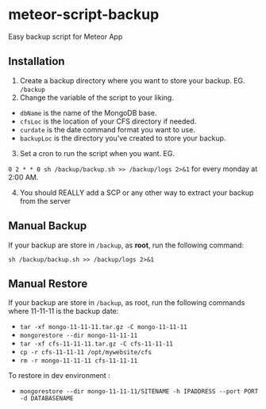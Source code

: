 # meteor-script-backup
Easy backup script for Meteor App

## Installation

1. Create a backup directory where you want to store your backup. EG. `/backup`
2. Change the variable of the script to your liking.
  - `dbName` is the name of the MongoDB base.
  - `cfsLoc` is the location of your CFS directory if needed.
  - `curdate` is the date command format you want to use.
  - `backupLoc` is the directory you've created to store your backup.
3. Set a cron to run the script when you want. EG.

`0 2 * * 0 sh /backup/backup.sh >> /backup/logs 2>&1` for every monday at 2:00 AM.

4. You should REALLY add a SCP or any other way to extract your backup from the server

## Manual Backup

If your backup are store in `/backup`, as **root**, run the following command:

`sh /backup/backup.sh >> /backup/logs 2>&1`

## Manual Restore
If your backup are store in `/backup`, as root, run the following commands where 11-11-11 is the backup date:

- `tar -xf mongo-11-11-11.tar.gz -C mongo-11-11-11`
- `mongorestore --dir mongo-11-11-11`
- `tar -xf cfs-11-11-11.tar.gz -C cfs-11-11-11`
- `cp -r cfs-11-11-11 /opt/mywebsite/cfs`
- `rm -r mongo-11-11-11 cfs-11-11-11`

To restore in dev environment :
- `mongorestore --dir mongo-11-11-11/SITENAME -h IPADDRESS --port PORT -d DATABASENAME`
